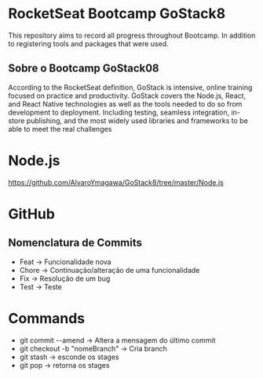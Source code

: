 # RocketSeat Bootcamp GoStack8
This repository aims to record all progress throughout Bootcamp. In addition to registering tools and packages that were used.

## Sobre o Bootcamp GoStack08
According to the RocketSeat definition, GoStack is intensive, online training focused on practice and productivity. GoStack covers the Node.js, React, and React Native technologies as well as the tools needed to do so from development to deployment. Including testing, seamless integration, in-store publishing, and the most widely used libraries and frameworks to be able to meet the real challenges

# Node.js
https://github.com/AlvaroYmagawa/GoStack8/tree/master/Node.js

# GitHub
## Nomenclatura de Commits
* Feat -> Funcionalidade nova
* Chore -> Continuação/alteração de uma funcionalidade 
* Fix -> Resolução de um bug
* Test -> Teste

# Commands
* git commit --amend -> Altera a mensagem do último commit
* git checkout -b "nomeBranch" -> Cria branch
* git stash -> esconde os stages 
* git pop -> retorna os stages



